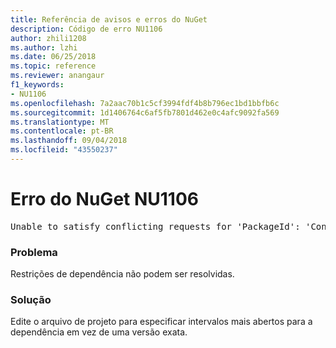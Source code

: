 ```yaml
---
title: Referência de avisos e erros do NuGet
description: Código de erro NU1106
author: zhili1208
ms.author: lzhi
ms.date: 06/25/2018
ms.topic: reference
ms.reviewer: anangaur
f1_keywords:
- NU1106
ms.openlocfilehash: 7a2aac70b1c5cf3994fdf4b8b796ec1bd1bbfb6c
ms.sourcegitcommit: 1d1406764c6af5fb7801d462e0c4afc9092fa569
ms.translationtype: MT
ms.contentlocale: pt-BR
ms.lasthandoff: 09/04/2018
ms.locfileid: "43550237"
---
```

# <a name="nuget-error-nu1106"></a>Erro do NuGet NU1106

<pre>Unable to satisfy conflicting requests for 'PackageId': 'Conflict path' Framework: 'Target graph'</pre>

### <a name="issue"></a>Problema
Restrições de dependência não podem ser resolvidas.

### <a name="solution"></a>Solução
Edite o arquivo de projeto para especificar intervalos mais abertos para a dependência em vez de uma versão exata.